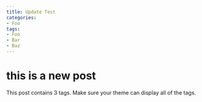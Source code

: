 ```yaml
---
title: Update Test
categories:
- Foo
tags:
- Foo
- Bar
- Baz
---
```



# this is a new post
This post contains 3 tags. Make sure your theme can display all of the tags.

<object data="{{ https://www.w3.org/WAI/ER/tests/xhtml/testfiles/resources/pdf/dummy.pdf }}" width="1000" height="1000" type='application/pdf'></object>